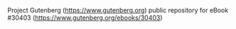 Project Gutenberg (https://www.gutenberg.org) public repository for eBook #30403 (https://www.gutenberg.org/ebooks/30403)
